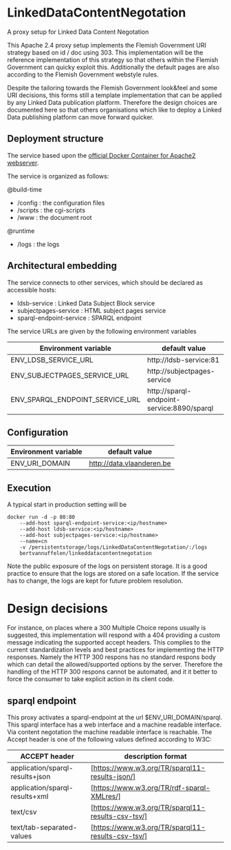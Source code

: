 # LinkedDataContentNegotation
A proxy setup for Linked Data Content Negotation

This Apache 2.4 proxy setup implements the Flemish Government URI strategy based on id / doc using 303. 
This implementation will be the reference implementation of this strategy so that others within the Flemish Government can quicky exploit this.
Additionally the default pages are also according to the Flemish Government webstyle rules.

Despite the tailoring towards the Flemish Government look&feel and some URI decisions, this forms still a template implementation that can be applied by any Linked Data publication platform.
Therefore the design choices are documented here so that others organisations which like to deploy a Linked Data publishing platform can move forward quicker.


## Deployment structure
The service based upon the [official Docker Container for Apache2 webserver](https://github.com/docker-library/httpd).

The service is organized as follows:

@build-time
* /config  : the configuration files
* /scripts : the cgi-scripts
* /www     : the document root

@runtime
* /logs    : the logs


## Architectural embedding
The service connects to other services, which should be declared as accessible hosts:

* ldsb-service            : Linked Data Subject Block service
* subjectpages-service    : HTML subject pages service
* sparql-endpoint-service : SPARQL endpoint

The service URLs are given by the following environment variables

| Environment variable | default value |
| -------------------- | ------------- |
| ENV_LDSB_SERVICE_URL    | http://ldsb-service:81 |
| ENV_SUBJECTPAGES_SERVICE_URL    | http://subjectpages-service |
| ENV_SPARQL_ENDPOINT_SERVICE_URL    | http://sparql-endpoint-service:8890/sparql |

## Configuration

| Environment variable | default value |
| -------------------- | ------------- |
| ENV_URI_DOMAIN | http://data.vlaanderen.be |

## Execution
A typical start in production setting will be

```
docker run -d -p 80:80 
    --add-host sparql-endpoint-service:<ip/hostname>
    --add-host ldsb-service:<ip/hostname>
    --add-host subjectpages-service:<ip/hostname> 
    --name=cn 
    -v /persistentstorage/logs/LinkedDataContentNegotation/:/logs
    bertvannuffelen/linkeddatacontentnegotation
```

Note the public exposure of the logs on persistent storage. It is a good practice to ensure that the logs are stored on
a safe location. If the service has to change, the logs are kept for future problem resolution.

# Design decisions

For instance, on places where a 300 Multiple Choice repons usually is suggested, this implementation will respond with a 404 providing a custom message
indicating the supported accept headers. 
This complies to the current standardization levels and best practices for implementing the HTTP responses. 
Namely the HTTP 300 respons has no standard respons body which can detail the allowed/supported options by the server.
Therefore the handling of the HTTP 300 respons cannot be automated, and it it better to force the consumer to take explicit action
in its client code.

## sparql endpoint
This proxy activates a sparql-endpoint at the url $ENV_URI_DOMAIN/sparql. This sparql interface has a web interface and a machine readable interface.
Via content negotation the machine readable interface is reachable. The Accept header is one of the following values defined according to W3C:

| ACCEPT header | description format |
| -------------------- | ------------- |
|application/sparql-results+json| [https://www.w3.org/TR/sparql11-results-json/] |
|application/sparql-results+xml | [https://www.w3.org/TR/rdf-sparql-XMLres/] |
|text/csv                       | [https://www.w3.org/TR/sparql11-results-csv-tsv/] |
|text/tab-separated-values      | [https://www.w3.org/TR/sparql11-results-csv-tsv/] |

